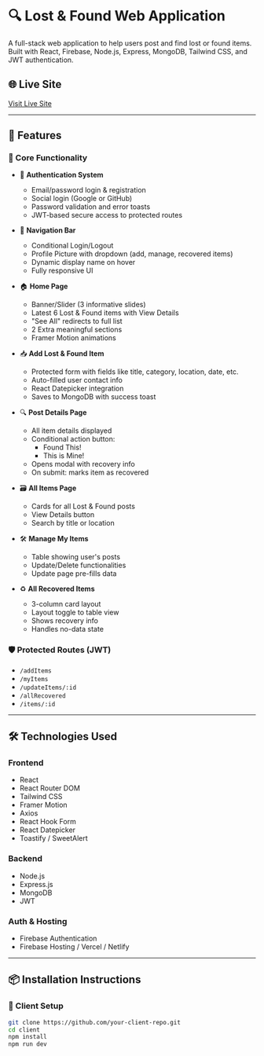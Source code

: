 # 🔍 Lost & Found Web Application

A full-stack web application to help users post and find lost or found items. Built with React, Firebase, Node.js, Express, MongoDB, Tailwind CSS, and JWT authentication.

## 🌐 Live Site

[Visit Live Site](https://assingment-4494e.web.app)

---

## 📌 Features

### 🔧 Core Functionality

- 🔐 **Authentication System**
  - Email/password login & registration
  - Social login (Google or GitHub)
  - Password validation and error toasts
  - JWT-based secure access to protected routes

- 🧭 **Navigation Bar**
  - Conditional Login/Logout
  - Profile Picture with dropdown (add, manage, recovered items)
  - Dynamic display name on hover
  - Fully responsive UI

- 🏠 **Home Page**
  - Banner/Slider (3 informative slides)
  - Latest 6 Lost & Found items with View Details
  - "See All" redirects to full list
  - 2 Extra meaningful sections
  - Framer Motion animations

- 📥 **Add Lost & Found Item** 
  - Protected form with fields like title, category, location, date, etc.
  - Auto-filled user contact info
  - React Datepicker integration
  - Saves to MongoDB with success toast

- 🔍 **Post Details Page** 
  - All item details displayed
  - Conditional action button:
    - Found This!
    - This is Mine!
  - Opens modal with recovery info
  - On submit: marks item as recovered

- 🗃️ **All Items Page** 
  - Cards for all Lost & Found posts
  - View Details button
  - Search by title or location

- 🛠️ **Manage My Items** 
  - Table showing user's posts
  - Update/Delete functionalities
  - Update page pre-fills data

- ♻️ **All Recovered Items** 
  - 3-column card layout
  - Layout toggle to table view
  - Shows recovery info
  - Handles no-data state

### 🛡️ Protected Routes (JWT)

- `/addItems`
- `/myItems`
- `/updateItems/:id`
- `/allRecovered`
- `/items/:id`

---

## 🛠️ Technologies Used

### Frontend
- React
- React Router DOM
- Tailwind CSS
- Framer Motion
- Axios
- React Hook Form
- React Datepicker
- Toastify / SweetAlert

### Backend
- Node.js
- Express.js
- MongoDB
- JWT

### Auth & Hosting
- Firebase Authentication
- Firebase Hosting / Vercel / Netlify

---

## 📦 Installation Instructions

### 🔻 Client Setup

```bash
git clone https://github.com/your-client-repo.git
cd client
npm install
npm run dev
